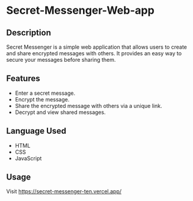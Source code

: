 # Secret-Messenger-Web-app

## Description

Secret Messenger is a simple web application that allows users to create and share encrypted messages with others. It provides an easy way to secure your messages before sharing them.

## Features

- Enter a secret message.
- Encrypt the message.
- Share the encrypted message with others via a unique link.
- Decrypt and view shared messages.

## Language Used

- HTML
- CSS
- JavaScript

## Usage
Visit https://secret-messenger-ten.vercel.app/

